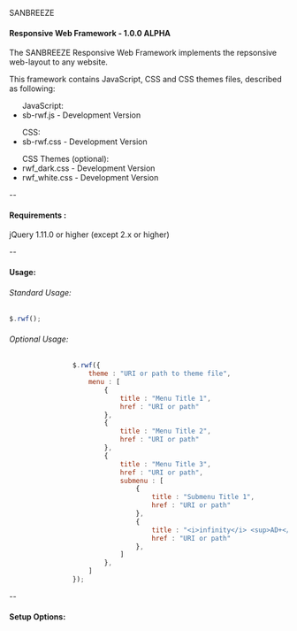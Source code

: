 SANBREEZE
#### Responsive Web Framework - 1.0.0 ALPHA

The SANBREEZE Responsive Web Framework implements the repsonsive web-layout to any website.

This framework contains JavaScript, CSS and CSS themes files, described as following:

<ul>JavaScript:
<li>sb-rwf.js         - Development Version</li>
</ul>

<ul>CSS:
<li>sb-rwf.css        - Development Version</li>
</ul>

<ul>CSS Themes (optional):
<li>rwf_dark.css      - Development Version</li>
<li>rwf_white.css     - Development Version</li>
</ul>

--

#### Requirements  :
  jQuery 1.11.0 or higher (except 2.x or higher)
  
--

#### Usage:
###### Standard Usage:
``` javascript
$.rwf();
```

###### Optional Usage:
```javascript
				$.rwf({
					theme : "URI or path to theme file",
					menu : [
						{
							title : "Menu Title 1",
							href : "URI or path"
						},
						{
							title : "Menu Title 2",
							href : "URI or path"
						},
						{
							title : "Menu Title 3",
							href : "URI or path",
							submenu : [
								{
									title : "Submenu Title 1",
									href : "URI or path"
								},
								{
									title : "<i>infinity</i> <sup>AD+</sup>",
									href : "URI or path"
								},
							]
						},
					]
				});
```

--

#### Setup Options:
